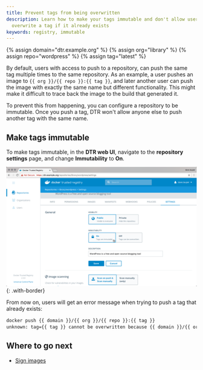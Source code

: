```yaml
---
title: Prevent tags from being overwritten
description: Learn how to make your tags immutable and don't allow users to
  overwrite a tag if it already exists
keywords: registry, immutable
---
```


{% assign domain="dtr.example.org" %}
{% assign org="library" %}
{% assign repo="wordpress" %}
{% assign tag="latest" %}

By default, users with access to push to a repository, can push the same tag
multiple times to the same repository.
As an example, a user pushes an image to `{{ org }}/{{ repo }}:{{ tag }}`, and later another
user can push the image with exactly the same name but different functionality.
This might make it difficult to trace back the image to the build that generated
it.

To prevent this from happening, you can configure a repository to be immutable.
Once you push a tag, DTR won't allow anyone else to push another tag with the same
name.

## Make tags immutable

To make tags immutable, in the **DTR web UI**, navigate to the
**repository settings** page, and change **Immutability** to **On**.

![](../../images/immutable-repo-1.png){: .with-border}

From now on, users will get an error message when trying to push a tag
that already exists:

```bash
docker push {{ domain }}/{{ org }}/{{ repo }}:{{ tag }}
unknown: tag={{ tag }} cannot be overwritten because {{ domain }}/{{ org }}/{{ repo }} is an immutable repository
```

## Where to go next

- [Sign images](sign-images/index.md)